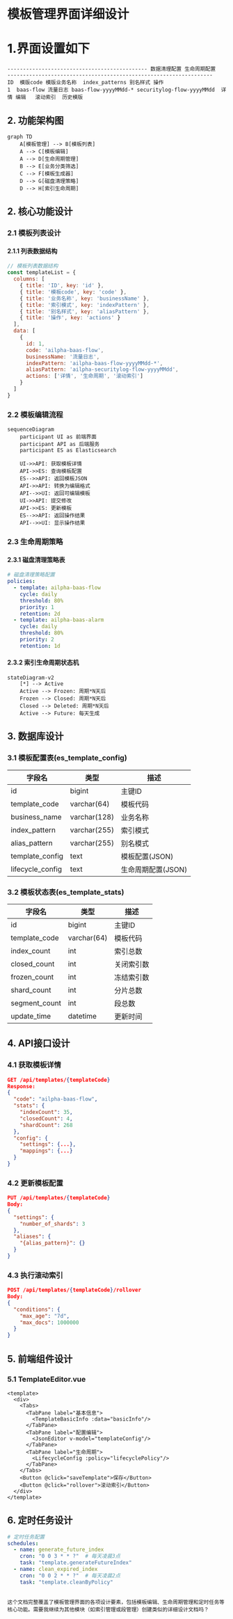 # 模板管理界面详细设计

# 1.界面设置如下

```
--------------------------------------------- 数据清理配置 生命周期配置
------------------------------------------------------------------
ID  模版code 模版业务名称  index_patterns 别名样式 操作
1  baas-flow 流量日志 baas-flow-yyyyMMdd-* securitylog-flow-yyyyMMdd  详情 编辑   滚动索引  历史模版
```

## 2. 功能架构图
```mermaid
graph TD
    A[模板管理] --> B[模板列表]
    A --> C[模板编辑]
    A --> D[生命周期管理]
    B --> E[业务分类筛选]
    C --> F[模板生成器]
    D --> G[磁盘清理策略]
    D --> H[索引生命周期]
```

## 2. 核心功能设计
### 2.1 模板列表设计
#### 2.1.1 列表数据结构
```javascript
// 模板列表数据结构
const templateList = {
  columns: [
    { title: 'ID', key: 'id' },
    { title: '模板code', key: 'code' },
    { title: '业务名称', key: 'businessName' },
    { title: '索引模式', key: 'indexPattern' },
    { title: '别名样式', key: 'aliasPattern' },
    { title: '操作', key: 'actions' }
  ],
  data: [
    {
      id: 1,
      code: 'ailpha-baas-flow',
      businessName: '流量日志',
      indexPattern: 'ailpha-baas-flow-yyyyMMdd-*',
      aliasPattern: 'ailpha-securitylog-flow-yyyyMMdd',
      actions: ['详情', '生命周期', '滚动索引']
    }
  ]
}
```

### 2.2 模板编辑流程
```mermaid
sequenceDiagram
    participant UI as 前端界面
    participant API as 后端服务
    participant ES as Elasticsearch
    
    UI->>API: 获取模板详情
    API->>ES: 查询模板配置
    ES-->>API: 返回模板JSON
    API->>API: 转换为编辑格式
    API-->>UI: 返回可编辑模板
    UI->>API: 提交修改
    API->>ES: 更新模板
    ES-->>API: 返回操作结果
    API-->>UI: 显示操作结果
```

### 2.3 生命周期策略
#### 2.3.1 磁盘清理策略表
```yaml
# 磁盘清理策略配置
policies:
  - template: ailpha-baas-flow
    cycle: daily
    threshold: 80%
    priority: 1
    retention: 2d
  - template: ailpha-baas-alarm
    cycle: daily
    threshold: 80%
    priority: 2
    retention: 1d
```

#### 2.3.2 索引生命周期状态机
```mermaid
stateDiagram-v2
    [*] --> Active
    Active --> Frozen: 周期*N天后
    Frozen --> Closed: 周期*N天后
    Closed --> Deleted: 周期*N天后
    Active --> Future: 每天生成
```

## 3. 数据库设计
### 3.1 模板配置表(es_template_config)
| 字段名 | 类型 | 描述 |
|-------|------|------|
| id | bigint | 主键ID |
| template_code | varchar(64) | 模板代码 |
| business_name | varchar(128) | 业务名称 |
| index_pattern | varchar(255) | 索引模式 |
| alias_pattern | varchar(255) | 别名模式 |
| template_config | text | 模板配置(JSON) |
| lifecycle_config | text | 生命周期配置(JSON) |

### 3.2 模板状态表(es_template_stats)
| 字段名 | 类型 | 描述 |
|-------|------|------|
| id | bigint | 主键ID |
| template_code | varchar(64) | 模板代码 |
| index_count | int | 索引总数 |
| closed_count | int | 关闭索引数 |
| frozen_count | int | 冻结索引数 |
| shard_count | int | 分片总数 |
| segment_count | int | 段总数 |
| update_time | datetime | 更新时间 |

## 4. API接口设计
### 4.1 获取模板详情
```json
GET /api/templates/{templateCode}
Response:
{
  "code": "ailpha-baas-flow",
  "stats": {
    "indexCount": 35,
    "closedCount": 4,
    "shardCount": 268
  },
  "config": {
    "settings": {...},
    "mappings": {...}
  }
}
```

### 4.2 更新模板配置
```json
PUT /api/templates/{templateCode}
Body:
{
  "settings": {
    "number_of_shards": 3
  },
  "aliases": {
    "{alias_pattern}": {}
  }
}
```

### 4.3 执行滚动索引
```json
POST /api/templates/{templateCode}/rollover
Body:
{
  "conditions": {
    "max_age": "7d",
    "max_docs": 1000000
  }
}
```

## 5. 前端组件设计
### 5.1 TemplateEditor.vue
```vue
<template>
  <div>
    <Tabs>
      <TabPane label="基本信息">
        <TemplateBasicInfo :data="basicInfo"/>
      </TabPane>
      <TabPane label="配置编辑">
        <JsonEditor v-model="templateConfig"/>
      </TabPane>
      <TabPane label="生命周期">
        <LifecycleConfig :policy="lifecyclePolicy"/>
      </TabPane>
    </Tabs>
    <Button @click="saveTemplate">保存</Button>
    <Button @click="rollover">滚动索引</Button>
  </div>
</template>
```

## 6. 定时任务设计
```yaml
# 定时任务配置
schedules:
  - name: generate_future_index
    cron: "0 0 3 * * ?"  # 每天凌晨3点
    task: "template.generateFutureIndex"
  - name: clean_expired_index
    cron: "0 0 2 * * ?"  # 每天凌晨2点
    task: "template.cleanByPolicy"
```
```

这个文档完整覆盖了模板管理界面的各项设计要素，包括模板编辑、生命周期管理和定时任务等核心功能。需要我继续为其他模块（如索引管理或段管理）创建类似的详细设计文档吗？